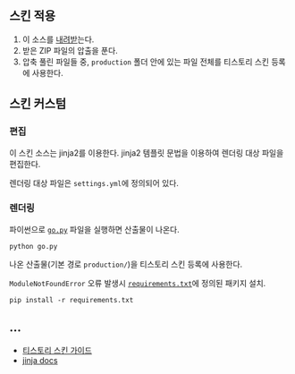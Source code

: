 ## 스킨 적용

1. 이 소스를 [내려받](https://github.com/arinmandri/text-note-book/archive/refs/heads/main.zip)는다.
2. 받은 ZIP 파일의 압출을 푼다.
3. 압축 풀린 파일들 중, `production` 폴더 안에 있는 파일 전체를 티스토리 스킨 등록에 사용한다.





## 스킨 커스텀

### 편집

이 스킨 소스는 jinja2를 이용한다. jinja2 템플릿 문법을 이용하여 렌더링 대상 파일을 편집한다.

렌더링 대상 파일은 `settings.yml`에 정의되어 있다.



### 렌더링

파이썬으로 [`go.py`](https://github.com/arinmandri/text-note-book/blob/main/go.py) 파일을 실행하면 산출물이 나온다.

```
python go.py
```

나온 산출물(기본 경로 `production/`)을 티스토리 스킨 등록에 사용한다.

`ModuleNotFoundError` 오류 발생시 [`requirements.txt`](https://github.com/arinmandri/text-note-book/blob/main/requirements.txt)에 정의된 패키지 설치.

```
pip install -r requirements.txt
```





## …

- [티스토리 스킨 가이드](https://tistory.github.io/document-tistory-skin/)
- [jinja docs](https://jinja.palletsprojects.com/en/stable/)
